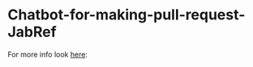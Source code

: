 # Chatbot-for-making-pull-request-JabRef

For more info look [here](https://www.cs.ru.nl/bachelors-theses/2023/Maikel_Jans___1057498___An_Accompaniment_Chatbot_for_People_Onboarding_to_Open-Source_Software_Projects.pdf):
